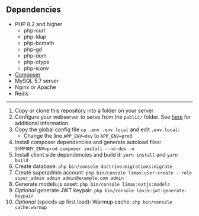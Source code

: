 Dependencies
---

* PHP 8.2 and higher
  * php-curl
  * php-ldap
  * php-bcmath
  * php-gd
  * php-dom
  * php-ctype
  * php-iconv
* [Composer](https://getcomposer.org/download/)
* MySQL 5.7 server
* Nginx or Apache
* Redis

---

1. Copy or clone this repository into a folder on your server
3. Configure your webserver to serve from the `public/` folder. See [here](https://symfony.com/doc/6.1/setup/web_server_configuration.html) for additional information.
4. Copy the global config file `cp .env .env.local` and edit `.env.local`:
   * Change the line `APP_ENV=dev` to `APP_ENV=prod`
5. Install composer dependencies and generate autoload files: `SYMFONY_ENV=prod composer install --no-dev -o`
6. Install client side dependencies and build it: `yarn install` and `yarn build`
7. Create database: `php bin/console doctrine:migrations:migrate`
8. Create superadmin account: `php bin/console limas:user:create --role super_admin admin admin@example.com admin`
9. Generate models.js asset: `php bin/console limas:extjs:models`
10. _Optional_ generate JWT keypair: `php bin/console lexik:jwt:generate-keypair`
11. _Optional_ (speeds up first load): Warmup cache: `php bin/console cache:warmup`
